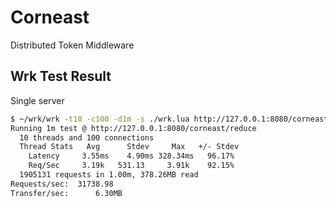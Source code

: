 # Corneast
Distributed Token Middleware  

## Wrk Test Result
Single server  
```bash
$ ~/wrk/wrk -t10 -c100 -d1m -s ./wrk.lua http://127.0.0.1:8080/corneast/reduce
Running 1m test @ http://127.0.0.1:8080/corneast/reduce
  10 threads and 100 connections
  Thread Stats   Avg      Stdev     Max   +/- Stdev
    Latency     3.55ms    4.90ms 328.34ms   96.17%
    Req/Sec     3.19k   531.13     3.91k    92.15%
  1905131 requests in 1.00m, 378.26MB read
Requests/sec:  31738.98
Transfer/sec:      6.30MB
```
